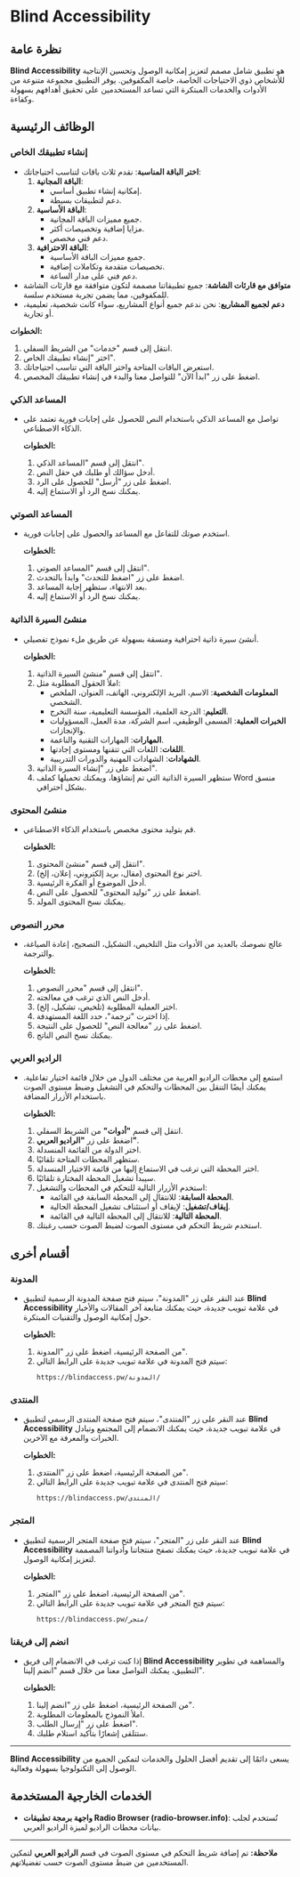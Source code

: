 # Blind Accessibility

## نظرة عامة

**Blind Accessibility** هو تطبيق شامل مصمم لتعزيز إمكانية الوصول وتحسين الإنتاجية للأشخاص ذوي الاحتياجات الخاصة، خاصة المكفوفين. يوفر التطبيق مجموعة متنوعة من الأدوات والخدمات المبتكرة التي تساعد المستخدمين على تحقيق أهدافهم بسهولة وكفاءة.

## الوظائف الرئيسية

### إنشاء تطبيقك الخاص

- **اختر الباقة المناسبة**: نقدم ثلاث باقات لتناسب احتياجاتك:
  1. **الباقة المجانية**:
     - إمكانية إنشاء تطبيق أساسي.
     - دعم لتطبيقات بسيطة.
  2. **الباقة الأساسية**:
     - جميع مميزات الباقة المجانية.
     - مزايا إضافية وتخصيصات أكثر.
     - دعم فني مخصص.
  3. **الباقة الاحترافية**:
     - جميع مميزات الباقة الأساسية.
     - تخصيصات متقدمة وتكاملات إضافية.
     - دعم فني على مدار الساعة.
- **متوافق مع قارئات الشاشة**: جميع تطبيقاتنا مصممة لتكون متوافقة مع قارئات الشاشة للمكفوفين، مما يضمن تجربة مستخدم سلسة.
- **دعم لجميع المشاريع**: نحن ندعم جميع أنواع المشاريع، سواء كانت شخصية، تعليمية، أو تجارية.

**الخطوات:**
1. انتقل إلى قسم "خدمات" من الشريط السفلي.
2. اختر "إنشاء تطبيقك الخاص".
3. استعرض الباقات المتاحة واختر الباقة التي تناسب احتياجاتك.
4. اضغط على زر "ابدأ الآن" للتواصل معنا والبدء في إنشاء تطبيقك المخصص.

### المساعد الذكي

- تواصل مع المساعد الذكي باستخدام النص للحصول على إجابات فورية تعتمد على الذكاء الاصطناعي.

  **الخطوات:**
  1. انتقل إلى قسم "المساعد الذكي".
  2. أدخل سؤالك أو طلبك في حقل النص.
  3. اضغط على زر "أرسل" للحصول على الرد.
  4. يمكنك نسخ الرد أو الاستماع إليه.

### المساعد الصوتي

- استخدم صوتك للتفاعل مع المساعد والحصول على إجابات فورية.

  **الخطوات:**
  1. انتقل إلى قسم "المساعد الصوتي".
  2. اضغط على زر "اضغط للتحدث" وابدأ بالتحدث.
  3. بعد الانتهاء، ستظهر إجابة المساعد.
  4. يمكنك نسخ الرد أو الاستماع إليه.

### منشئ السيرة الذاتية

- أنشئ سيرة ذاتية احترافية ومنسقة بسهولة عن طريق ملء نموذج تفصيلي.

  **الخطوات:**
  1. انتقل إلى قسم "منشئ السيرة الذاتية".
  2. املأ الحقول المطلوبة مثل:
     - **المعلومات الشخصية**: الاسم، البريد الإلكتروني، الهاتف، العنوان، الملخص الشخصي.
     - **التعليم**: الدرجة العلمية، المؤسسة التعليمية، سنة التخرج.
     - **الخبرات العملية**: المسمى الوظيفي، اسم الشركة، مدة العمل، المسؤوليات والإنجازات.
     - **المهارات**: المهارات التقنية والناعمة.
     - **اللغات**: اللغات التي تتقنها ومستوى إجادتها.
     - **الشهادات**: الشهادات المهنية والدورات التدريبية.
  3. اضغط على زر "إنشاء السيرة الذاتية".
  4. ستظهر السيرة الذاتية التي تم إنشاؤها، ويمكنك تحميلها كملف Word منسق بشكل احترافي.

### منشئ المحتوى

- قم بتوليد محتوى مخصص باستخدام الذكاء الاصطناعي.

  **الخطوات:**
  1. انتقل إلى قسم "منشئ المحتوى".
  2. اختر نوع المحتوى (مقال، بريد إلكتروني، إعلان، إلخ).
  3. أدخل الموضوع أو الفكرة الرئيسية.
  4. اضغط على زر "توليد المحتوى" للحصول على النص.
  5. يمكنك نسخ المحتوى المولد.

### محرر النصوص

- عالج نصوصك بالعديد من الأدوات مثل التلخيص، التشكيل، التصحيح، إعادة الصياغة، والترجمة.

  **الخطوات:**
  1. انتقل إلى قسم "محرر النصوص".
  2. أدخل النص الذي ترغب في معالجته.
  3. اختر العملية المطلوبة (تلخيص، تشكيل، إلخ).
  4. إذا اخترت "ترجمة"، حدد اللغة المستهدفة.
  5. اضغط على زر "معالجة النص" للحصول على النتيجة.
  6. يمكنك نسخ النص الناتج.

### الراديو العربي

- استمع إلى محطات الراديو العربية من مختلف الدول من خلال قائمة اختيار تفاعلية. يمكنك أيضًا التنقل بين المحطات والتحكم في التشغيل وضبط مستوى الصوت باستخدام الأزرار المضافة.

  **الخطوات:**
  1. انتقل إلى قسم **"أدوات"** من الشريط السفلي.
  2. اضغط على زر **"الراديو العربي"**.
  3. اختر الدولة من القائمة المنسدلة.
  4. ستظهر المحطات المتاحة تلقائيًا.
  5. اختر المحطة التي ترغب في الاستماع إليها من قائمة الاختيار المنسدلة.
  6. سيبدأ تشغيل المحطة المختارة تلقائيًا.
  7. استخدم الأزرار التالية للتحكم في المحطات والتشغيل:
     - **المحطة السابقة**: للانتقال إلى المحطة السابقة في القائمة.
     - **إيقاف/تشغيل**: لإيقاف أو استئناف تشغيل المحطة الحالية.
     - **المحطة التالية**: للانتقال إلى المحطة التالية في القائمة.
  8. استخدم شريط التحكم في مستوى الصوت لضبط الصوت حسب رغبتك.

## أقسام أخرى

### المدونة

- عند النقر على زر "المدونة"، سيتم فتح صفحة المدونة الرسمية لتطبيق **Blind Accessibility** في علامة تبويب جديدة، حيث يمكنك متابعة آخر المقالات والأخبار حول إمكانية الوصول والتقنيات المبتكرة.

  **الخطوات:**
  1. من الصفحة الرئيسية، اضغط على زر "المدونة".
  2. سيتم فتح المدونة في علامة تبويب جديدة على الرابط التالي:
     ```
     https://blindaccess.pw/المدونة/
     ```

### المنتدى

- عند النقر على زر "المنتدى"، سيتم فتح صفحة المنتدى الرسمي لتطبيق **Blind Accessibility** في علامة تبويب جديدة، حيث يمكنك الانضمام إلى المجتمع وتبادل الخبرات والمعرفة مع الآخرين.

  **الخطوات:**
  1. من الصفحة الرئيسية، اضغط على زر "المنتدى".
  2. سيتم فتح المنتدى في علامة تبويب جديدة على الرابط التالي:
     ```
     https://blindaccess.pw/المنتدى/
     ```

### المتجر

- عند النقر على زر "المتجر"، سيتم فتح صفحة المتجر الرسمية لتطبيق **Blind Accessibility** في علامة تبويب جديدة، حيث يمكنك تصفح منتجاتنا وأدواتنا المصممة لتعزيز إمكانية الوصول.

  **الخطوات:**
  1. من الصفحة الرئيسية، اضغط على زر "المتجر".
  2. سيتم فتح المتجر في علامة تبويب جديدة على الرابط التالي:
     ```
     https://blindaccess.pw/متجر/
     ```

### انضم إلى فريقنا

- إذا كنت ترغب في الانضمام إلى فريق **Blind Accessibility** والمساهمة في تطوير التطبيق، يمكنك التواصل معنا من خلال قسم "انضم إلينا".

  **الخطوات:**
  1. من الصفحة الرئيسية، اضغط على زر "انضم إلينا".
  2. املأ النموذج بالمعلومات المطلوبة.
  3. اضغط على زر "إرسال الطلب".
  4. ستتلقى إشعارًا بتأكيد استلام طلبك.

---

**Blind Accessibility** يسعى دائمًا إلى تقديم أفضل الحلول والخدمات لتمكين الجميع من الوصول إلى التكنولوجيا بسهولة وفعالية.

## الخدمات الخارجية المستخدمة

- **واجهة برمجة تطبيقات Radio Browser (radio-browser.info)**: تُستخدم لجلب بيانات محطات الراديو لميزة الراديو العربي.

---

**ملاحظة:** تم إضافة شريط التحكم في مستوى الصوت في قسم **الراديو العربي** لتمكين المستخدمين من ضبط مستوى الصوت حسب تفضيلاتهم.
